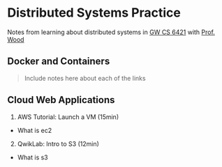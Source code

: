 # Distributed Systems Practice
Notes from learning about distributed systems in [GW CS 6421](https://gwdistsys18.github.io/) with [Prof. Wood](https://faculty.cs.gwu.edu/timwood/)

## Docker and Containers
> Include notes here about each of the links

## Cloud Web Applications
1. AWS Tutorial: Launch a VM (15min)
* What is ec2
2. QwikLab: Intro to S3 (12min)
* What is s3
